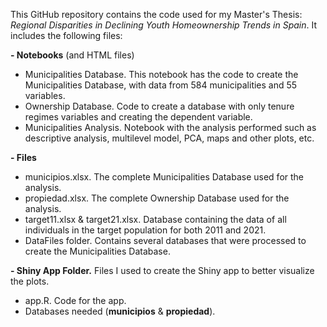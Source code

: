 This GitHub repository contains the code used for my Master's Thesis: *Regional Disparities in Declining Youth Homeownership Trends in Spain*. It includes the following files:

**-	Notebooks** (and HTML files)
- Municipalities Database. This notebook has the code to create the Municipalities Database, with data from 584 municipalities and 55 variables.
- Ownership Database. Code to create a database with only tenure regimes variables and creating the dependent variable.
- Municipalities Analysis. Notebook with the analysis performed such as descriptive analysis, multilevel model, PCA, maps and other plots, etc.

**-	Files**
- municipios.xlsx. The complete Municipalities Database used for the analysis.
- propiedad.xlsx. The complete Ownership Database used for the analysis.
- target11.xlsx & target21.xlsx. Database containing the data of all individuals in the target population for both 2011 and 2021.
- DataFiles folder. Contains several databases that were processed to create the Municipalities Database. 

**-	Shiny App Folder.** Files I used to create the Shiny app to better visualize the plots.
- app.R. Code for the app.
- Databases needed (**municipios** & **propiedad**).
